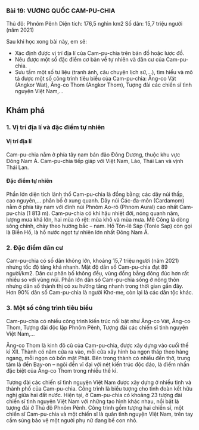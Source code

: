 ### Bài 19: VƯƠNG QUỐC CAM-PU-CHIA

Thủ đô: Phnôm Pênh
Diện tích: 176,5 nghìn km2
Số dân: 15,7 triệu người (năm 2021)

Sau khi học xong bài này, em sẽ:
- Xác định được vị trí địa lí của Cam-pu-chia trên bản đồ hoặc lược đồ.
- Nêu được một số đặc điểm cơ bản về tự nhiên và dân cư của Cam-pu-chia.
- Sưu tầm một số tư liệu (tranh ảnh, câu chuyện lịch sử,...), tìm hiểu và mô tả được một số công trình tiêu biểu của Cam-pu-chia: Ăng-co Vát (Angkor Wat), Ăng-co Thom (Angkor Thom), Tượng đài các chiến sĩ tình nguyện Việt Nam,...

## Khám phá
### 1. Vị trí địa lí và đặc điểm tự nhiên
#### Vị trí địa lí
Cam-pu-chia nằm ở phía tây nam bán đảo Đông Dương, thuộc khu vực Đông Nam Á. Cam-pu-chia tiếp giáp với Việt Nam, Lào, Thái Lan và vịnh Thái Lan.

#### Đặc điểm tự nhiên
Phần lớn diện tích lãnh thổ Cam-pu-chia là đồng bằng; các dãy núi thấp, cao nguyên,... phân bố ở xung quanh. Dãy núi Các-đa-môn (Cardamom) nằm ở phía tây nam với đỉnh núi Phnôm Ao-rô (Phnom Aural) cao nhất Cam-pu-chia (1 813 m).
Cam-pu-chia có khí hậu nhiệt đới, nóng quanh năm, lượng mưa khá lớn, hai mùa rõ rệt: mùa khô và mùa mưa.
Mê Công là dòng sông chính, chảy theo hướng bắc – nam. Hồ Tôn-lê Sáp (Tonle Sap) còn gọi là Biển Hồ, là hồ nước ngọt tự nhiên lớn nhất Đông Nam Á.

### 2. Đặc điểm dân cư
Cam-pu-chia có số dân không lớn, khoảng 15,7 triệu người (năm 2021) nhưng tốc độ tăng khá nhanh. Mật độ dân số Cam-pu-chia đạt 89 người/km2. Dân cư phân bố không đều, vùng đồng bằng đông đúc hơn rất nhiều so với vùng núi. Phần lớn dân số Cam-pu-chia sống ở nông thôn nhưng dân số thành thị có xu hướng tăng nhanh trong thời gian gần đây.
Hơn 90% dân số Cam-pu-chia là người Khơ-me, còn lại là các dân tộc khác.

### 3. Một số công trình tiêu biểu
Cam-pu-chia có nhiều công trình kiến trúc nổi bật như Ăng-co Vát, Ăng-co Thom, Tượng đài độc lập Phnôm Pênh, Tượng đài các chiến sĩ tình nguyện Việt Nam,...

Ăng-co Thom là kinh đô cũ của Cam-pu-chia, được xây dựng vào cuối thế kỉ XII. Thành có năm cửa ra vào, mỗi cửa xây hình ba ngọn tháp theo hàng ngang, mỗi ngọn có bốn mặt Phật. Bên trong thành có nhiều đền thờ, trung tâm là đền Bay-on – ngôi đền vĩ đại với nét kiến trúc độc đáo, là điểm nhấn đặc biệt của Ăng-co Thom trong nhiều thế kỉ.

Tượng đài các chiến sĩ tình nguyện Việt Nam được xây dựng ở nhiều tỉnh và thành phố của Cam-pu-chia. Công trình là biểu tượng cho tình đoàn kết hữu nghị giữa hai đất nước. Hiện tại, ở Cam-pu-chia có khoảng 23 tượng đài chiến sĩ tình nguyện Việt Nam với những tạo hình khác nhau, nổi bật là tượng đài ở Thủ đô Phnôm Pênh. Công trình gồm tượng hai chiến sĩ, một chiến sĩ Cam-pu-chia và một chiến sĩ là quân tình nguyện Việt Nam, trên tay cầm súng bảo vệ một người phụ nữ đang bế con nhỏ.
